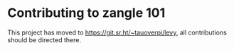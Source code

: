 # Contributing to zangle 101

This project has moved to https://git.sr.ht/~tauoverpi/levy, all contributions should be directed there.
